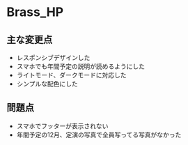 # Brass_HP

## 主な変更点
- レスポンシブデザインした
- スマホでも年間予定の説明が読めるようにした
- ライトモード、ダークモードに対応した
- シンプルな配色にした

## 問題点
- スマホでフッターが表示されない
- 年間予定の12月、定演の写真で全員写ってる写真がなかった
